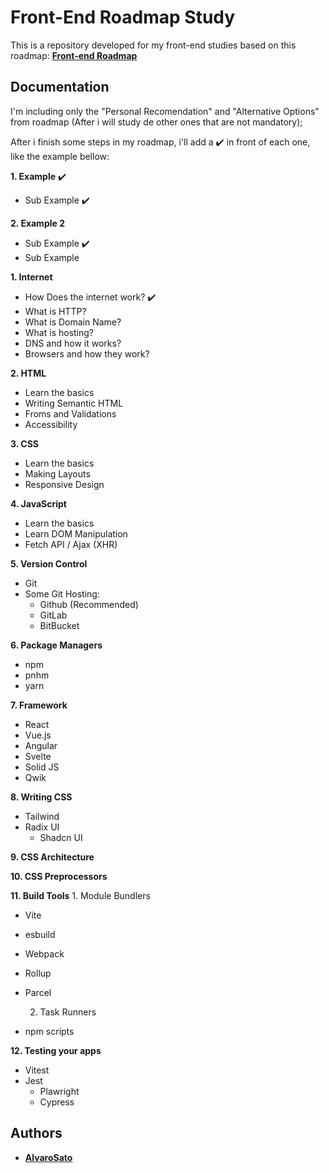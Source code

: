 
# Front-End Roadmap Study

This is a repository developed for my front-end studies based on this roadmap:
**[Front-end Roadmap](https://roadmap.sh/frontend)**


## Documentation

I'm including only the "Personal Recomendation" and "Alternative Options" from roadmap (After i will study de other ones that are not mandatory);

After i finish some steps in my roadmap, i'll add a ✔️ in front of each one, like the example bellow:

**1. Example** ✔️
  * Sub Example ✔️

**2. Example 2**
  * Sub Example ✔️
  * Sub Example

**1. Internet**
  * How Does the internet work? ✔️
  * What is HTTP?
  * What is Domain Name?
  * What is hosting?
  * DNS and how it works?
  * Browsers and how they work?

**2. HTML**
  * Learn the basics
  * Writing Semantic HTML
  * Froms and Validations
  * Accessibility

**3. CSS**
  * Learn the basics
  * Making Layouts
  * Responsive Design

**4. JavaScript**
  * Learn the basics
  * Learn DOM Manipulation
  * Fetch API / Ajax (XHR)

**5. Version Control**
  * Git
  * Some Git Hosting:
    * Github (Recommended)
    * GitLab
    * BitBucket

**6. Package Managers**
  * npm
  * pnhm
  * yarn

**7. Framework**
  * React
  * Vue.js
  * Angular
  * Svelte
  * Solid JS
  * Qwik

**8. Writing CSS**
  * Tailwind
  * Radix UI
    * Shadcn UI

**9. CSS Architecture**

**10. CSS Preprocessors**

**11. Build Tools**
    1. Module Bundlers
  * Vite
  * esbuild
  * Webpack
  * Rollup
  * Parcel

    2. Task Runners
  * npm scripts

**12. Testing your apps**
  * Vitest
  * Jest
    * Plawright
    * Cypress


## Authors

- **[AlvaroSato](https://github.com/AlvaroSato)**

